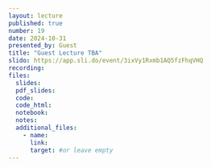 ```yaml
---
layout: lecture
published: true
number: 19
date: 2024-10-31
presented_by: Guest
title: "Guest Lecture TBA"
slido: https://app.sli.do/event/3ixVy1Rxmb1AQ5fzFhqVHQ
recording:
files:
  slides:
  pdf_slides:
  code:
  code_html:
  notebook:
  notes:
  additional_files:
    - name:
      link:
      target: #or leave empty
---
```

